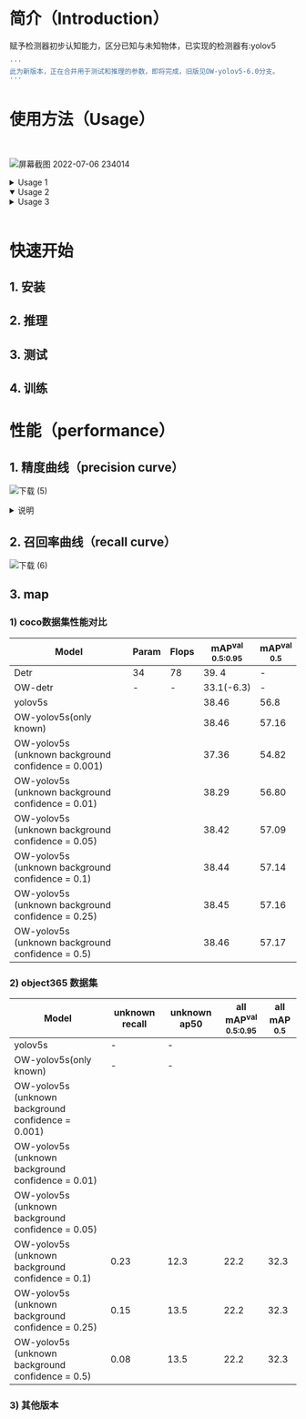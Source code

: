 # 简介（Introduction）<br>
赋予检测器初步认知能力，区分已知与未知物体，已实现的检测器有:yolov5
```bash
'''
此为新版本，正在合并用于测试和推理的参数，即将完成，旧版见OW-yolov5-6.0分支。
'''
```

# 使用方法（Usage）
<br>

![屏幕截图 2022-07-06 234014](https://user-images.githubusercontent.com/84908793/177590154-9956552a-3f5b-43a1-9598-9d980eb41fcf.jpg)

<details>
<summary>Usage 1</summary>
 
</details>

<details open>
<summary>Usage 2</summary>

</details>

<details>
<summary>Usage 3</summary>
 
</details>
<br>

# 快速开始

## 1. 安装

## 2. 推理

## 3. 测试

## 4. 训练

# 性能（performance）

## 1. 精度曲线（precision curve）

![下载 (5)](https://user-images.githubusercontent.com/84908793/177591053-a083a20c-6fed-4beb-aff5-80e0e54bace5.png)

<details>
<summary>说明</summary>
 
```bash
   模型在coco(80类)数据集训练，在object365(365类)进行测试,将coco上对应的类作为已知类，其他的作为未知类。其中灰色是已知类别的精度曲线，
   红色为未知类别精度曲线，蓝色代表所有    类别的平均值。
```
 
</details>

## 2. 召回率曲线（recall curve）

![下载 (6)](https://user-images.githubusercontent.com/84908793/177591425-b226222c-56b1-4036-9d0a-ed5aaab31f4e.png)

## 3. map

### 1) coco数据集性能对比

|Model                        |Param |Flops  |mAP<sup>val<br>0.5:0.95 |mAP<sup>val<br>0.5 
|---                          |---   |---    |---                     |---   
|Detr                         |34    |78     |39. 4                   |-
|OW-detr                      |-     |-      |33.1(-6.3)              |-  
|yolov5s                      |      |       |38.46                   |56.8  
|OW-yolov5s(only known)       |      |       |38.46                   |57.16
|OW-yolov5s<br>(unknown background confidence = 0.001)      |      |       |37.36                 |54.82
|OW-yolov5s<br>(unknown background confidence = 0.01)       |      |       |38.29                 |56.80
|OW-yolov5s<br>(unknown background confidence = 0.05)       |      |       |38.42                 |57.09
|OW-yolov5s<br>(unknown background confidence = 0.1)        |      |       |38.44                 |57.14
|OW-yolov5s<br>(unknown background confidence = 0.25)       |      |       |38.45                 |57.16
|OW-yolov5s<br>(unknown background confidence = 0.5)        |      |       |38.46                 |57.17



### 2) object365 数据集

|Model                                                      |unknown recall |unknown ap50  |all mAP<sup>val<br>0.5:0.95 |all mAP<sup><br>0.5 
|---                                                        |---            |---           |---                         |---   
|yolov5s                                                    |       -       |   -          |                            |
|OW-yolov5s(only known)                                     |       -       |   -          |                            |
|OW-yolov5s<br>(unknown background confidence = 0.001)      |               |              |                            |
|OW-yolov5s<br>(unknown background confidence = 0.01)       |               |              |                            |
|OW-yolov5s<br>(unknown background confidence = 0.05)       |               |              |                            | 
|OW-yolov5s<br>(unknown background confidence = 0.1)        |0.23               |12.3              |22.2                            |32.3
|OW-yolov5s<br>(unknown background confidence = 0.25)       |0.15               |13.5              |22.2                            |32.3
|OW-yolov5s<br>(unknown background confidence = 0.5)        |0.08               |13.5              |22.2                            |32.3


### 3) 其他版本

